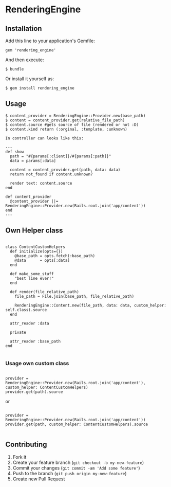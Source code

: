 # RenderingEngine

## Installation

Add this line to your application's Gemfile:

    gem 'rendering_engine'

And then execute:

    $ bundle

Or install it yourself as:

    $ gem install rendering_engine

## Usage

    $ content_provider = RenderingEngine::Provider.new(base_path)
    $ content = content_provider.get(relative_file_path)
    $ content.source #gets source of file (rendered or not :D)
    $ content.kind return (:orginal, :template, :unknown)

    In controller can looks like this:

    ---
    def show
      path = "#{params[:client]}/#{params[:path]}"
      data = params[:data]

      content = content_provider.get(path, data: data)
      return not_found if content.unknown?

      render text: content.source
    end

    def content_provider
      @content_provider ||= RenderingEngine::Provider.new(Rails.root.join('app/content'))
    end
    ---

## Own Helper class

```

class ContentCustomHelpers
  def initialize(opts={})
    @base_path = opts.fetch(:base_path)
    @data      = opts[:data]
  end

  def make_some_stuff
    "best line ever!"
  end

  def render(file_relative_path)
    file_path = File.join(base_path, file_relative_path)

    RenderingEngine::Content.new(file_path, data: data, custom_helper: self.class).source
  end

  attr_reader :data

  private

  attr_reader :base_path
end


```

### Usage own custom class

```

provider = RenderingEngine::Provider.new(Rails.root.join('app/content'), custom_helper: ContentCustomHelpers)
provider.get(path).source

```

or

```

provider = RenderingEngine::Provider.new(Rails.root.join('app/content'))
provider.get(path, custom_helper: ContentCustomHelpers).source


```

## Contributing

1. Fork it
2. Create your feature branch (`git checkout -b my-new-feature`)
3. Commit your changes (`git commit -am 'Add some feature'`)
4. Push to the branch (`git push origin my-new-feature`)
5. Create new Pull Request
